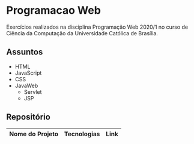 # Programacao Web
Exercícios realizados na disciplina Programação Web 2020/1 no curso de Ciência da Computação da Universidade Católica de Brasília.

## Assuntos
- HTML
- JavaScript
- CSS
- JavaWeb
  - Servlet
  - JSP
## Repositório
|Nome do Projeto|Tecnologias|Link|
|---------------|-----------|----|

